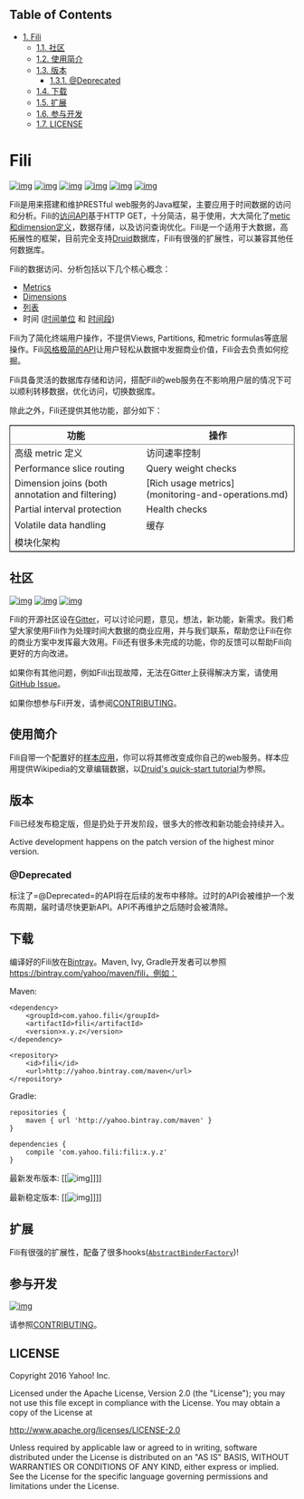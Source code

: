 <div id="table-of-contents">
<h2>Table of Contents</h2>
<div id="text-table-of-contents">
<ul>
<li><a href="#fili">1. Fili</a>
<ul>
<li><a href="#gitter-users-google-group-developers-google-group">1.1. 社区</a></li>
<li><a href="#">1.2. 使用简介</a></li>
<li><a href="#">1.3. 版本</a>
<ul>
<li><a href="#deprecated">1.3.1. @Deprecated</a></li>
</ul>
</li>
<li><a href="#">1.4. 下载</a></li>
<li><a href="#">1.5. 扩展</a></li>
<li><a href="#developers-google-group">1.6. 参与开发</a></li>
<li><a href="#license">1.7. LICENSE</a></li>
</ul>
</li>
</ul>
</div>
</div>

# Fili<a id="fili" name="fili"></a>


[![img](https://api.bintray.com/packages/yahoo/maven/fili/images/download.svg)](https://bintray.com/yahoo/maven/fili/_latestVersion)
[![img](https://img.shields.io/gitter/room/yahoo/fili.svg)](https://gitter.im/yahoo/fili)
[![img](https://img.shields.io/travis/yahoo/fili/master.svg)](https://travis-ci.org/yahoo/fili/builds/)
[![img](https://img.shields.io/codacy/grade/91fa6c38f25d4ea0ae3569ee70a33e38.svg)](https://www.codacy.com/app/Fili/fili/dashboard)
[![img](https://img.shields.io/badge/google_group-users-blue.svg)](https://groups.google.com/forum/#!forum/fili-users)
[![img](https://img.shields.io/badge/google_group-developers-blue.svg)](https://groups.google.com/forum/#!forum/fili-developers)

Fili是用来搭建和维护RESTful
web服务的Java框架，主要应用于时间数据的访问和分析。Fili的[访问API](docs/end-user-api.md)基于HTTP
GET，十分简洁，易于使用，大大简化了[metic和dimension定义](docs/end-user-api.md)，数据存储，以及访问查询优化。Fili是一个适用于大数据，高拓展性的框架，目前完全支持[Druid](http://druid.io)数据库，Fili有很强的扩展性，可以兼容其他任何数据库。

Fili的数据访问、分析包括以下几个核心概念：

-   [Metrics](docs/end-user-api.md#metrics)
-   [Dimensions](docs/end-user-api.md#dimensions)
-   [列表](docs/end-user-api.md#tables)
-   时间 ([时间单位](docs/end-user-api.md#time-grain) 和
    [时间段](docs/end-user-api.md#interval))

Fili为了简化终端用户操作，不提供Views, Partitions, 和metric
formulas等底层操作。Fili[风格极简的API](docs/end-user-api.md)让用户轻松从数据中发掘商业价值，Fili会去负责如何挖掘。

Fili具备灵活的数据库存储和访问，搭配Fili的web服务在不影响用户层的情况下可以顺利转移数据，优化访问，切换数据库。

除此之外，Fili还提供其他功能，部分如下：

<table border="2" cellspacing="0" cellpadding="6" rules="groups" frame="hsides">


<colgroup>
<col  class="left" />

<col  class="left" />
</colgroup>
<thead>
<tr>
<th scope="col" class="left">功能</th>
<th scope="col" class="left">操作</th>
</tr>
</thead>

<tbody>
<tr>
<td class="left">高级 metric 定义</td>
<td class="left">访问速率控制</td>
</tr>


<tr>
<td class="left">Performance slice routing</td>
<td class="left">Query weight checks</td>
</tr>


<tr>
<td class="left">Dimension joins (both annotation and filtering)</td>
<td class="left">[Rich usage metrics](monitoring-and-operations.md)</td>
</tr>


<tr>
<td class="left">Partial interval protection</td>
<td class="left">Health checks</td>
</tr>


<tr>
<td class="left">Volatile data handling</td>
<td class="left">缓存</td>
</tr>


<tr>
<td class="left">模块化架构</td>
</tr>
</tbody>
</table>

## 社区<a id="社区-gitter-users-google-group-developers-google-group" name="社区-gitter-users-google-group-developers-google-group"></a>

[![img](https://img.shields.io/gitter/room/yahoo/fili.svg)](https://gitter.im/yahoo/fili)
[![img](https://img.shields.io/badge/google_group-users-blue.svg)](https://groups.google.com/forum/#!forum/fili-users)
[![img](https://img.shields.io/badge/google_group-developers-blue.svg)](https://groups.google.com/forum/#!forum/fili-developers)


Fili的开源社区设在[Gitter](https://gitter.im/yahoo/fili)，可以讨论问题，意见，想法，新功能，新需求。我们希望大家使用Fili作为处理时间大数据的商业应用，并与我们联系，帮助您让Fili在你的商业方案中发挥最大效用。Fili还有很多未完成的功能，你的反馈可以帮助Fili向更好的方向改进。

如果你有其他问题，例如Fili出现故障，无法在Gitter上获得解决方案，请使用
[GitHub Issue](https://github.com/yahoo/fili/issues)。

如果你想参与Fil开发，请参阅[CONTRIBUTING](CONTRIBUTING.md)。

## 使用简介<a id="使用简介" name="使用简介"></a>


Fili自带一个配置好的[样本应用](fili-wikipedia-example)，你可以将其修改变成你自己的web服务。样本应用提供Wikipedia的文章编辑数据，以[Druid's
quick-start tutorial](http://druid.io/docs/0.9.1.1/tutorials/quickstart.html)为参照。

## 版本<a id="版本" name="版本"></a>


Fili已经发布稳定版，但是扔处于开发阶段，很多大的修改和新功能会持续并入。

Active development happens on the patch version of the highest minor
version.

### @Deprecated<a id="deprecated" name="deprecated"></a>


标注了=@Deprecated=的API将在后续的发布中移除。过时的API会被维护一个发布周期，届时请尽快更新API。API不再维护之后随时会被清除。

## 下载<a id="下载" name="下载"></a>


编译好的Fili放在[Bintray](https://bintray.com/yahoo/maven/fili)。Maven,
Ivy, Gradle开发者可以参照<https://bintray.com/yahoo/maven/fili，例如：>

Maven:

    <dependency>
        <groupId>com.yahoo.fili</groupId>
        <artifactId>fili</artifactId>
        <version>x.y.z</version>
    </dependency>
    
    <repository>
        <id>fili</id>
        <url>http://yahoo.bintray.com/maven</url>
    </repository>

Gradle:

    repositories {
        maven { url 'http://yahoo.bintray.com/maven' }
    }
    
    dependencies {
        compile 'com.yahoo.fili:fili:x.y.z'
    }

最新发布版本:
[[![img](//bintray.com/yahoo/maven/fili/_latestVersion][[[https:/api.bintray.com/packages/yahoo/maven/fili/images/download.svg)]]]]

最新稳定版本:
[[![img](//bintray.com/yahoo/maven/fili/0.7.36][[[https:/img.shields.io/badge/Stable-0.7.36-blue.svg)]]]]

## 扩展<a id="扩展" name="扩展"></a>


Fili有很强的扩展性，配备了很多hooks([`AbstractBinderFactory`](https://github.com/yahoo/fili/blob/master/fili-core/src/main/java/com/yahoo/bard/webservice/application/AbstractBinderFactory.java))!

## 参与开发<a id="参与开发-developers-google-group" name="参与开发-developers-google-group"></a>

[![img](https://img.shields.io/badge/google_group-developers-blue.svg)](https://groups.google.com/forum/#!forum/fili-developers)


请参照[CONTRIBUTING](CONTRIBUTING.md)。

## LICENSE<a id="license" name="license"></a>


Copyright 2016 Yahoo! Inc.

Licensed under the Apache License, Version 2.0 (the "License"); you may
not use this file except in compliance with the License. You may obtain
a copy of the License at

<http://www.apache.org/licenses/LICENSE-2.0>

Unless required by applicable law or agreed to in writing, software
distributed under the License is distributed on an "AS IS" BASIS,
WITHOUT WARRANTIES OR CONDITIONS OF ANY KIND, either express or implied.
See the License for the specific language governing permissions and
limitations under the License.
